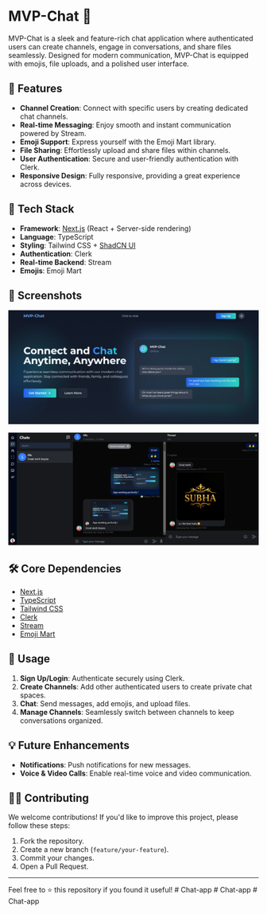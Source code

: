 # MVP-Chat 💬

MVP-Chat is a sleek and feature-rich chat application where authenticated users can create channels, engage in conversations, and share files seamlessly. Designed for modern communication, MVP-Chat is equipped with emojis, file uploads, and a polished user interface.

## 🌟 Features

- **Channel Creation**: Connect with specific users by creating dedicated chat channels.
- **Real-time Messaging**: Enjoy smooth and instant communication powered by Stream.
- **Emoji Support**: Express yourself with the Emoji Mart library.
- **File Sharing**: Effortlessly upload and share files within channels.
- **User Authentication**: Secure and user-friendly authentication with Clerk.
- **Responsive Design**: Fully responsive, providing a great experience across devices.

## 🚀 Tech Stack

- **Framework**: [Next.js](https://nextjs.org/) (React + Server-side rendering)
- **Language**: TypeScript
- **Styling**: Tailwind CSS + [ShadCN UI](https://shadcn.dev/)
- **Authentication**: Clerk
- **Real-time Backend**: Stream
- **Emojis**: Emoji Mart

## 📸 Screenshots

![alt text](image.png)

![alt text](image-1.png)

## 🛠️ Core Dependencies

- [Next.js](https://nextjs.org/)
- [TypeScript](https://www.typescriptlang.org/)
- [Tailwind CSS](https://tailwindcss.com/)
- [Clerk](https://clerk.dev/)
- [Stream](https://getstream.io/)
- [Emoji Mart](https://github.com/missive/emoji-mart)

## 📖 Usage

1. **Sign Up/Login**: Authenticate securely using Clerk.
2. **Create Channels**: Add other authenticated users to create private chat spaces.
3. **Chat**: Send messages, add emojis, and upload files.
4. **Manage Channels**: Seamlessly switch between channels to keep conversations organized.

## 💡 Future Enhancements

- **Notifications**: Push notifications for new messages.
- **Voice & Video Calls**: Enable real-time voice and video communication.

## 🧑‍💻 Contributing

We welcome contributions! If you'd like to improve this project, please follow these steps:

1. Fork the repository.
2. Create a new branch (`feature/your-feature`).
3. Commit your changes.
4. Open a Pull Request.

---

Feel free to ⭐ this repository if you found it useful!
#   C h a t - a p p 
 
 #   C h a t - a p p 
 
 #   C h a t - a p p 
 
 